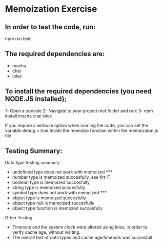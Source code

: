# Memoization Exercise 

## In order to test the code, run:
npm run test

## The required dependencies are:
+ mocha
+ chai
+ lolex

## To install the required dependencies (you need NODE.JS installed);
1- Open a console
2- Navigate to your project root folder and run:
3- npm install mocha chai lolex

If you require a verbose option when running the code, you can set the variable debug = true 
Inside the memoize function within the memoizaton.js file.

## Testing Summary:

Data type testing summary:
+ undefined type does not work with memoized   ***
+ number type is memoized succesfully, see firt IT
+ boolean type is memoized succesfully
+ string type is memoized succesfully
+ symbol type does not work with memoized      ***
+ object type is memoized succesfully
+ object type null is memoized succesfully
+ object type function is memozed succesfully

Other Testing
+ Timeouts and the system clock were altered using lolex, in order to verify cache age, without waiting.
+ The overall test of data types and cache age/timeouts was succesfull

